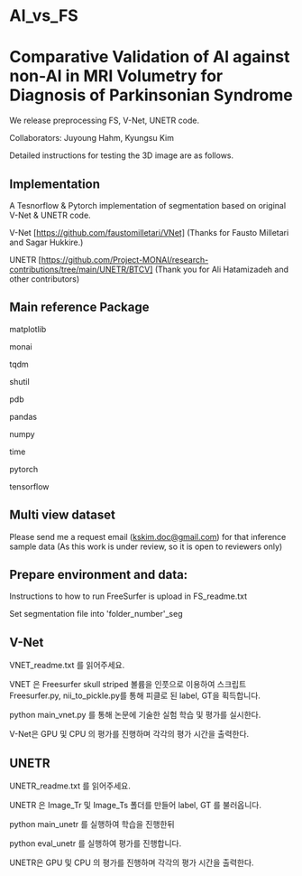 # AI_vs_FS
# Comparative Validation of AI against non-AI in MRI Volumetry for Diagnosis of Parkinsonian Syndrome

We release preprocessing FS, V-Net, UNETR code.

Collaborators: Juyoung Hahm, Kyungsu Kim

Detailed instructions for testing the 3D image are as follows.

## Implementation
A Tesnorflow & Pytorch implementation of segmentation based on original V-Net & UNETR code.

V-Net [https://github.com/faustomilletari/VNet] (Thanks for Fausto Milletari and Sagar Hukkire.)

UNETR [https://github.com/Project-MONAI/research-contributions/tree/main/UNETR/BTCV] (Thank you for Ali Hatamizadeh and other contributors)

## Main reference Package

matplotlib

monai

tqdm

shutil

pdb

pandas

numpy

time

pytorch

tensorflow

## Multi view dataset
Please send me a request email (kskim.doc@gmail.com) for that inference sample data (As this work is under review, so it is open to reviewers only)

## Prepare environment and data:
Instructions to how to run FreeSurfer is upload in FS_readme.txt

Set segmentation file into 'folder_number'_seg

## V-Net
VNET_readme.txt 를 읽어주세요.

VNET 은 Freesurfer skull striped 볼륨을 인풋으로 이용하여 스크립트 Freesurfer.py, nii_to_pickle.py를 통해 피클로 된 label, GT을 획득합니다.

python main_vnet.py 를 통해 논문에 기술한 실험 학습 및 평가를 실시한다.

V-Net은 GPU 및 CPU 의 평가를 진행하며 각각의 평가 시간을 출력한다.





## UNETR
UNETR_readme.txt 를 읽어주세요.

UNETR 은 Image_Tr 및 Image_Ts 폴더를 만들어 label, GT 를 불러옵니다.

python main_unetr 를 실행하여 학습을 진행한뒤

python eval_unetr 를 실행하여 평가를 진행합니다.

UNETR은 GPU 및 CPU 의 평가를 진행하며 각각의 평가 시간을 출력한다.

